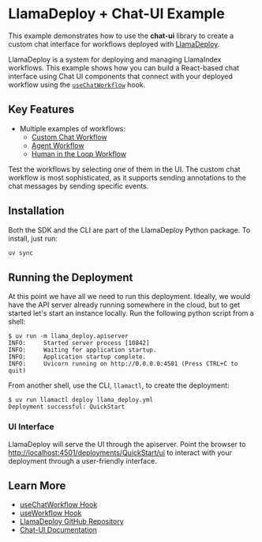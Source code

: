 # LlamaDeploy + Chat-UI Example

This example demonstrates how to use the **chat-ui** library to create a custom chat interface for workflows deployed with [LlamaDeploy](https://github.com/run-llama/llama_deploy).

LlamaDeploy is a system for deploying and managing LlamaIndex workflows. This example shows how you can build a React-based chat interface using Chat UI components that connect with your deployed workflow using the [`useChatWorkflow`](../../docs/chat-ui/hooks.mdx#usechatworkflow) hook.

## Key Features

- Multiple examples of workflows:
  - [Custom Chat Workflow](src/chat_workflow.py)
  - [Agent Workflow](src/agent_workflow.py)
  - [Human in the Loop Workflow](src/cli_workflow.py)

Test the workflows by selecting one of them in the UI. The custom chat workflow is most sophisticated, as it supports sending annotations to the chat messages by sending specific events.

## Installation

Both the SDK and the CLI are part of the LlamaDeploy Python package. To install, just run:

```bash
uv sync
```

## Running the Deployment

At this point we have all we need to run this deployment. Ideally, we would have the API server already running
somewhere in the cloud, but to get started let's start an instance locally. Run the following python script
from a shell:

```
$ uv run -m llama_deploy.apiserver
INFO:     Started server process [10842]
INFO:     Waiting for application startup.
INFO:     Application startup complete.
INFO:     Uvicorn running on http://0.0.0.0:4501 (Press CTRL+C to quit)
```

From another shell, use the CLI, `llamactl`, to create the deployment:

```
$ uv run llamactl deploy llama_deploy.yml
Deployment successful: QuickStart
```

### UI Interface

LlamaDeploy will serve the UI through the apiserver. Point the browser to [http://localhost:4501/deployments/QuickStart/ui](http://localhost:4501/deployments/QuickStart/ui) to interact
with your deployment through a user-friendly interface.

## Learn More

- [useChatWorkflow Hook](../../docs/chat-ui/hooks.mdx#usechatworkflow)
- [useWorkflow Hook](../../docs/chat-ui/hooks.mdx#useworkflow)
- [LlamaDeploy GitHub Repository](https://github.com/run-llama/llama_deploy)
- [Chat-UI Documentation](../../docs/chat-ui/)
